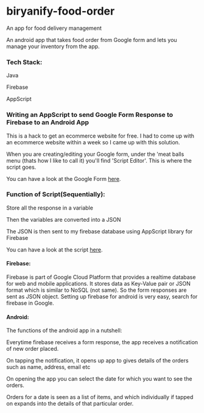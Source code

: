 # biryanify-food-order
An app for food delivery management

An android app that takes food order from Google form and lets you manage your inventory from the app. 


### Tech Stack:


Java


Firebase


AppScript


### Writing an AppScript to send Google Form Response to Firebase to an Android App


This is a hack to get an ecommerce website for free. I had to come up with an ecommerce website within a week so I came up with this solution. 


When you are creating/editing your Google form, under the 'meat balls menu (thats how I like to call it) you'll find 'Script Editor'. This is where the script goes. 


You can have a look at the Google Form [here](bit.ly/biryanify).


### Function of Script(Sequentially):


Store all the response in a variable


Then the variables are converted into a JSON


The JSON is then sent to my firebase database using AppScript library for Firebase


You can have a look at the script [here](https://gist.github.com/baymac/45bcf98e70b04938154f7ef485aecd25).


#### Firebase:


Firebase is part of Google Cloud Platform that provides a realtime database for web and mobile applications. It stores data as Key-Value pair or JSON format which is similar to NoSQL (not same). So the form responses are sent as JSON object. Setting up firebase for android is very easy, search for firebase in Google.


#### Android:


The functions of the android app in a nutshell:


Everytime firebase receives a form response, the app receives a notification of new order placed. 


On tapping the notification, it opens up app to gives details of the orders such as name, address, email etc


On opening the app you can select the date for which you want to see the orders.


Orders for a date is seen as a list of items, and which individually if tapped on expands into the details of that particular order.
